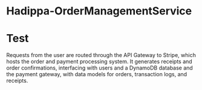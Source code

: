 # Hadippa-OrderManagementService
# Test 
Requests from the user are routed through the API Gateway to Stripe, which hosts the order and payment processing system. It generates receipts and order confirmations, interfacing with users and a DynamoDB database and the payment gateway, with data models for orders, transaction logs, and receipts.
